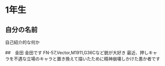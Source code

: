 # 1年生

## 自分の名前
自己紹介的な何か

##　金田
金田です
FN-57,Vector,M1911,G36Cなど銃が大好き
最近、押しキャラを不遇な立場のキャラと置き換えて描いたために精神崩壊しかけた愚か者です